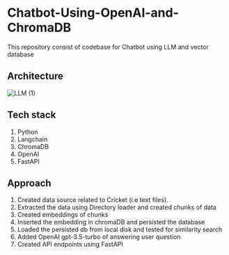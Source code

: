 # Chatbot-Using-OpenAI-and-ChromaDB
This repository consist of codebase for Chatbot using LLM and vector database

## Architecture

![LLM (1)](https://github.com/VenkateshL1921/Chatbot-Using-OpenAI-and-ChromaDB/assets/108605062/998b1ae7-5e46-4d97-a334-7281723c6732)

## Tech stack
1. Python
2. Langchain
3. ChromaDB
4. OpenAI
5. FastAPI

## Approach

1. Created data source related to Cricket (i.e text files).
2. Extracted the data using Directory loader and created chunks of data
3. Created embeddings of chunks
4. Inserted the embedding in chromaDB and persisted the database
5. Loaded the persisted db from local disk and tested for similarity search
6. Added OpenAI gpt-3.5-turbo of answering user question
7. Created API endpoints using FastAPI
 